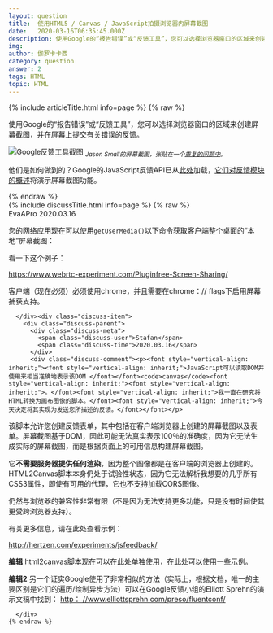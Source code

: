 ```yaml
---
layout: question
title:  使用HTML5 / Canvas / JavaScript拍摄浏览器内屏幕截图
date:   2020-03-16T06:35:45.000Z
description: 使用Google的“报告错误”或“反馈工具”，您可以选择浏览器窗口的区域来创建屏幕截图，并在屏幕上提交有关错误的反馈。Jason Small的屏幕截...
img: 
author: 伽罗卡卡西
category: question
answer: 2
tags: HTML
topic: HTML
---
```

<div class="article-root">
  <div class="article">
    {% include articleTitle.html info=page %}
    {% raw %}
    <div class="article-content"><p><font style="vertical-align: inherit;"><font style="vertical-align: inherit;">使用Google的“报告错误”或“反馈工具”，您可以选择浏览器窗口的区域来创建屏幕截图，并在屏幕上提交有关错误的反馈。</font></font></p>

<p><img src="https://www.samyoc.com//uploads/users/18200/images/thumbnails/1584340545788.png" data-src="https://www.samyoc.com//uploads/users/18200/images/1584340545788.png" alt="Google反馈工具截图">
<sub><em><font style="vertical-align: inherit;"><font style="vertical-align: inherit;">Jason Small的屏幕截图，张贴在一个</font></font><a href="https://stackoverflow.com/questions/6608327/google-style-send-feedback"><font style="vertical-align: inherit;"><font style="vertical-align: inherit;">重复的问题中</font></font></a><font style="vertical-align: inherit;"><font style="vertical-align: inherit;">。</font></font></em> </sub></p>

<p><font style="vertical-align: inherit;"><font style="vertical-align: inherit;">他们是如何做到的？</font><font style="vertical-align: inherit;">Google的JavaScript反馈API已从</font></font><a href="https://ssl.gstatic.com/feedback/api.js" rel="noreferrer"><font style="vertical-align: inherit;"><font style="vertical-align: inherit;">此处</font></font></a><font style="vertical-align: inherit;"><font style="vertical-align: inherit;">加载</font><font style="vertical-align: inherit;">，</font></font><a href="http://www.google.com/tools/feedback/intl/en/learnmore.html" rel="noreferrer"><font style="vertical-align: inherit;"><font style="vertical-align: inherit;">它们对反馈模块的概述</font></font></a><font style="vertical-align: inherit;"><font style="vertical-align: inherit;">将演示屏幕截图功能。</font></font></p></div>
    {% endraw %}
  </div>

  <div class="discuss-wrapper">
    {% include discussTitle.html info=page %}
    {% raw %}
    <div class="discuss-item">
        <div class="discuss-parent">
          <div class="discuss-meta">
            <span class="discuss-user">EvaAPro</span>
            <span class="discuss-time">2020.03.16</span>
          </div>
          <div class="discuss-comment"><p><font style="vertical-align: inherit;"><font style="vertical-align: inherit;">您的网络应用现在可以使用</font></font><code>getUserMedia()</code><font style="vertical-align: inherit;"><font style="vertical-align: inherit;">以下命令</font><font style="vertical-align: inherit;">获取客户端整个桌面的“本地”屏幕截图</font><font style="vertical-align: inherit;">：</font></font></p>

<p><font style="vertical-align: inherit;"><font style="vertical-align: inherit;">看一下这个例子： </font></font></p>

<p><a href="https://www.webrtc-experiment.com/Pluginfree-Screen-Sharing/" rel="noreferrer"><font style="vertical-align: inherit;"><font style="vertical-align: inherit;">https://www.webrtc-experiment.com/Pluginfree-Screen-Sharing/</font></font></a></p>

<p><font style="vertical-align: inherit;"><font style="vertical-align: inherit;">客户端（现在必须）必须使用chrome，并且需要在chrome：// flags下启用屏幕捕获支持。</font></font></p></div>
        </div>
        
      </div><div class="discuss-item">
        <div class="discuss-parent">
          <div class="discuss-meta">
            <span class="discuss-user">Stafan</span>
            <span class="discuss-time">2020.03.16</span>
          </div>
          <div class="discuss-comment"><p><font style="vertical-align: inherit;"><font style="vertical-align: inherit;">JavaScript可以读取DOM并使用来相当准确地表示该DOM </font></font><code>canvas</code><font style="vertical-align: inherit;"><font style="vertical-align: inherit;">。</font><font style="vertical-align: inherit;">我一直在研究将HTML转换为画布图像的脚本。</font><font style="vertical-align: inherit;">今天决定将其实现为发送您所描述的反馈。</font></font></p>

<p><font style="vertical-align: inherit;"><font style="vertical-align: inherit;">该脚本允许您创建反馈表单，其中包括在客户端浏览器上创建的屏幕截图以及表单。</font><font style="vertical-align: inherit;">屏幕截图基于DOM，因此可能无法真实表示100％的准确度，因为它无法生成实际的屏幕截图，而是根据页面上的可用信息构建屏幕截图。</font></font></p>

<p><font style="vertical-align: inherit;"><font style="vertical-align: inherit;">它</font></font><strong><font style="vertical-align: inherit;"><font style="vertical-align: inherit;">不需要服务器提供任何渲染</font></font></strong><font style="vertical-align: inherit;"><font style="vertical-align: inherit;">，因为整个图像都是在客户端的浏览器上创建的。</font><font style="vertical-align: inherit;">HTML2Canvas脚本本身仍处于试验性状态，因为它无法解析我想要的几乎所有CSS3属性，即使有可用的代理，它也不支持加载CORS图像。</font></font></p>

<p><font style="vertical-align: inherit;"><font style="vertical-align: inherit;">仍然与浏览器的兼容性非常有限（不是因为无法支持更多功能，只是没有时间使其更受跨浏览器支持）。</font></font></p>

<p><font style="vertical-align: inherit;"><font style="vertical-align: inherit;">有关更多信息，请在此处查看示例：</font></font></p>

<p><a href="http://hertzen.com/experiments/jsfeedback/" rel="noreferrer"><font style="vertical-align: inherit;"><font style="vertical-align: inherit;">http://hertzen.com/experiments/jsfeedback/</font></font></a></p>

<p><strong><font style="vertical-align: inherit;"><font style="vertical-align: inherit;">编辑</font></font></strong><font style="vertical-align: inherit;"><font style="vertical-align: inherit;"> 
html2canvas脚本现在可以</font></font><a href="https://github.com/niklasvh/html2canvas" rel="noreferrer"><font style="vertical-align: inherit;"><font style="vertical-align: inherit;">在此处</font></font></a><font style="vertical-align: inherit;"><font style="vertical-align: inherit;">单独使用，</font><a href="https://github.com/niklasvh/html2canvas" rel="noreferrer"><font style="vertical-align: inherit;">在此处</font></a><font style="vertical-align: inherit;">可以使用</font><font style="vertical-align: inherit;">一些</font></font><a href="http://html2canvas.hertzen.com/" rel="noreferrer"><font style="vertical-align: inherit;"><font style="vertical-align: inherit;">示例</font></font></a><font style="vertical-align: inherit;"><font style="vertical-align: inherit;">。</font></font></p>

<p><strong><font style="vertical-align: inherit;"><font style="vertical-align: inherit;">编辑2</font></font></strong><font style="vertical-align: inherit;"><font style="vertical-align: inherit;"> 
另一个证实Google使用了非常相似的方法（实际上，根据文档，唯一的主要区别是它们的遍历/绘制异步方法）可以在Google反馈小组的Elliott Sprehn的演示文稿中找到：
 </font></font><a href="http://www.elliottsprehn.com/preso/fluentconf/" rel="noreferrer"><font style="vertical-align: inherit;"><font style="vertical-align: inherit;">http： //www.elliottsprehn.com/preso/fluentconf/</font></font></a></p></div>
        </div>
        
      </div>
    {% endraw %}
  </div>
<div>
